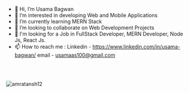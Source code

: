 - 👋 Hi, I’m Usama Bagwan
- 👀 I’m interested in developing Web and Mobile Applications
- 🌱 I’m currently learning MERN Stack
- 💞️ I’m looking to collaborate on Web Development Projects
- 💼 I'm looking for a Job in FullStack Developer, MERN Developer, Node Js, React Js.
- 📫 How to reach me : Linkedin - https://www.linkedin.com/in/usama-bagwan/
                        email - usamaas100@gmail.com

<br>
<br>


<p align="left"> <img src="https://komarev.com/ghpvc/?username=amratansh12&label=Profile%20views&color=0e75b6&style=flat" alt="amratansh12" /> </p>
<!---
iusamahub/iusamahub is a ✨ special ✨ repository because its `README.md` (this file) appears on your GitHub profile.
You can click the Preview link to take a look at your changes.
--->
